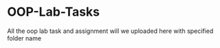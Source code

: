 # OOP-Lab-Tasks
All the oop lab task and assignment will we uploaded here with specified folder name
